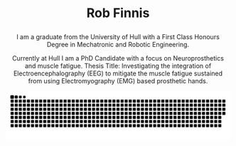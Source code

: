 # <p align="center">Rob Finnis</p>

<p align="center">I am a graduate from the University of Hull with a First Class Honours Degree in Mechatronic and Robotic Engineering.</p>

<p align="center">Currently at Hull I am a PhD Candidate with a focus on Neuroprosthetics and muscle fatigue.
Thesis Title: Investigating the integration of Electroencephalography (EEG) to mitigate the muscle fatigue sustained from using Electromyography (EMG) based prosthetic hands.</p>


<!--
**robertofinnisaro/robertofinnisaro** is a ✨ _special_ ✨ repository because its `README.md` (this file) appears on your GitHub profile.

Here are some ideas to get you started:

- 🔭 I’m currently working on ...
- 🌱 I’m currently learning ...
- 👯 I’m looking to collaborate on ...
- 🤔 I’m looking for help with ...
- 💬 Ask me about ...
- 📫 How to reach me: ...
- 😄 Pronouns: ...
- ⚡ Fun fact: ...
-->


<picture>
  <source media="(prefers-color-scheme: dark)" srcset="https://github.com/robertofinnisaro/robertofinnisaro/blob/main/Figures/github-user-contribution.svg" />
  <source media="(prefers-color-scheme: light)" srcset="https://github.com/robertofinnisaro/robertofinnisaro/blob/main/Figures/github-user-contribution.svg" />
  <img alt="github-snake" src="https://github.com/robertofinnisaro/robertofinnisaro/blob/main/Figures/github-user-contribution.svg" />
</picture>
